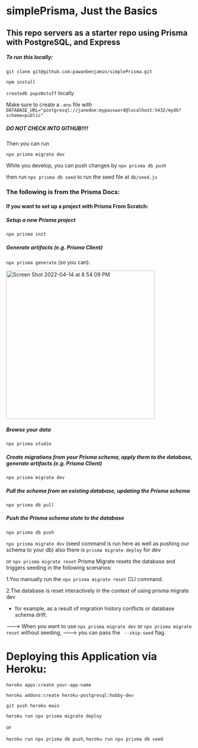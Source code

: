 # simplePrisma, Just the Basics

## This repo servers as a starter repo using Prisma with PostgreSQL, and Express

##### To run this locally:

```git clone git@github.com:pawanbenjamin/simplePrisma.git```

```npm install```

 ```createdb pupsNstuff``` locally

Make sure to create a ```.env``` file with
```DATABASE_URL="postgresql://janedoe:mypassword@localhost:5432/mydb?schema=public"```

##### DO NOT CHECK INTO GITHUB!!!!

Then you can run

```npx prisma migrate dev```

While you develop, you can push changes by
```npx prisma db push```

then run ```npx prisma db seed``` to run the seed file at ```db/seed.js```

### The following is from the Prisma Docs:

#### If you want to set up a project with Prisma From Scratch:
##### Setup a new Prisma project
  ```npx prisma init```

##### Generate artifacts (e.g. Prisma Client)
  ```npx prisma generate```
  (so you can):
  
<img width="400" alt="Screen Shot 2022-04-14 at 8 54 09 PM" src="https://user-images.githubusercontent.com/62716484/163500929-976423a9-7a2b-4144-a768-5db6c2fd3a08.png">


##### Browse your data
  ```npx prisma studio```

##### Create migrations from your Prisma schema, apply them to the database, generate artifacts (e.g. Prisma Client)
  ```npx prisma migrate dev```
  
 ##### Pull the schema from an existing database, updating the Prisma schema
  ```npx prisma db pull```


##### Push the Prisma schema state to the database
  ```npx prisma db push```

```npx prisma migrate dev``` (seed command is run here as well as pushing our schema to your db)
also there is ```prisma migrate deploy``` for dev

or ```npx prisma migrate reset```
Prisma Migrate resets the database and triggers seeding in the following scenarios:

1.You manually run the ```npx prisma migrate reset``` CLI command.

2.The database is reset interactively in the context of using prisma migrate dev 
   - for example, as a result of migration history conflicts or database schema drift.

---> When you want to use ```npx prisma migrate dev``` or ```npx prisma migrate reset``` without seeding, 
---> you can pass the ``` --skip-seed``` flag.



# Deploying this Application via Heroku:

```heroku apps:create your-app-name```

```heroku addons:create heroku-postgresql:hobby-dev```

```git push heroku main```

```heroku run npx prisma migrate deploy```

or 

```heroku run npx prisma db push```,
```heroku run npx prisma db seed```

